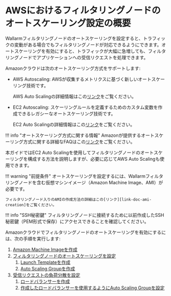 [link-doc-aws-as]:          https://docs.aws.amazon.com/autoscaling/plans/userguide/what-is-aws-auto-scaling.html
[link-doc-ec2-as]:          https://docs.aws.amazon.com/autoscaling/ec2/userguide/GettingStartedTutorial.html
[link-doc-as-faq]:          https://aws.amazon.com/autoscaling/faqs/

[link-doc-ami-creation]:    create-image.md
[link-doc-asg-guide]:       autoscaling-group-guide.md
[link-doc-lb-guide]:        load-balancing-guide.md
[link-doc-create-template]: autoscaling-group-guide.md#1-creating-a-launch-template
[link-doc-create-asg]:      autoscaling-group-guide.md#2-creating-an-auto-scaling-group
[link-doc-create-lb]:       load-balancing-guide.md#1-creating-a-load-balancer
[link-doc-set-up-asg]:      load-balancing-guide.md#2-setting-up-an-auto-scaling-group-for-using-the-created-balancer


# AWSにおけるフィルタリングノードのオートスケーリング設定の概要

Wallarmフィルタリングノードのオートスケーリングを設定すると、トラフィックの変動がある場合でもフィルタリングノードが対応できるようにできます。オートスケーリングを有効にすると、トラフィックが大幅に急増しても、フィルタリングノードでアプリケーションへの受信リクエストを処理できます。

Amazonクラウドは次のオートスケーリング方式をサポートします:
*   AWS Autoscaling:
    AWSが収集するメトリクスに基づく新しいオートスケーリング技術です。
    
    AWS Auto Scalingの詳細情報はこの[リンク][link-doc-aws-as]をご覧ください。 

*   EC2 Autoscaling:
    スケーリングルールを定義するためのカスタム変数を作成できるレガシーなオートスケーリング技術です。
    
    EC2 Auto Scalingの詳細情報はこの[リンク][link-doc-ec2-as]をご覧ください。 
    
!!! info "オートスケーリング方式に関する情報"
    Amazonが提供するオートスケーリング方式に関する詳細なFAQはこの[リンク][link-doc-as-faq]をご覧ください。 

本ガイドではEC2 Auto Scalingを使用してフィルタリングノードのオートスケーリングを構成する方法を説明しますが、必要に応じてAWS Auto Scalingも使用できます。

!!! warning "前提条件"
    オートスケーリングを設定するには、Wallarmフィルタリングノードを含む仮想マシンイメージ（Amazon Machine Image、AMI）が必要です。
    
    フィルタリングノード入りのAMIの作成方法の詳細はこの[リンク][link-doc-ami-creation]をご覧ください。

!!! info "SSH秘密鍵"
    フィルタリングノードに接続するために以前作成したSSH秘密鍵（PEM形式で保存）にアクセスできることを確認してください。

Amazonクラウドでフィルタリングノードのオートスケーリングを有効にするには、次の手順を実行します:

1.  [Amazon Machine Imageを作成](create-image.md)
1.  [フィルタリングノードのオートスケーリングを設定][link-doc-asg-guide]
    1.  [Launch Templateを作成][link-doc-create-template]
    2.  [Auto Scaling Groupを作成][link-doc-create-asg]
1.  [受信リクエストの負荷分散を設定][link-doc-lb-guide]
    1.  [ロードバランサーを作成][link-doc-create-lb]
    2.  [作成したロードバランサーを使用するようにAuto Scaling Groupを設定][link-doc-set-up-asg]
